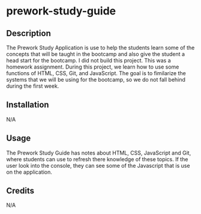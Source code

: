 # prework-study-guide

## Description

The Prework Study Application is use to help the students learn some of the concepts that will be taught in the bootcamp and also give the student a head start for the bootcamp.
I did not build this project. This was a homework assignment.
During this project, we learn how to use some functions of HTML, CSS, Git, and JavaScript. The goal is to fimilarize the systems that we will be using for the bootcamp, so we do not fall behind during the first week.

## Installation

N/A


## Usage

The Prework Study Guide has notes about HTML, CSS, JavaScript and Git, where students can use to refresh there knowledge of these topics. If the user look into the console, they can see some of the Javascript that is use on the application. 


## Credits

N/A

